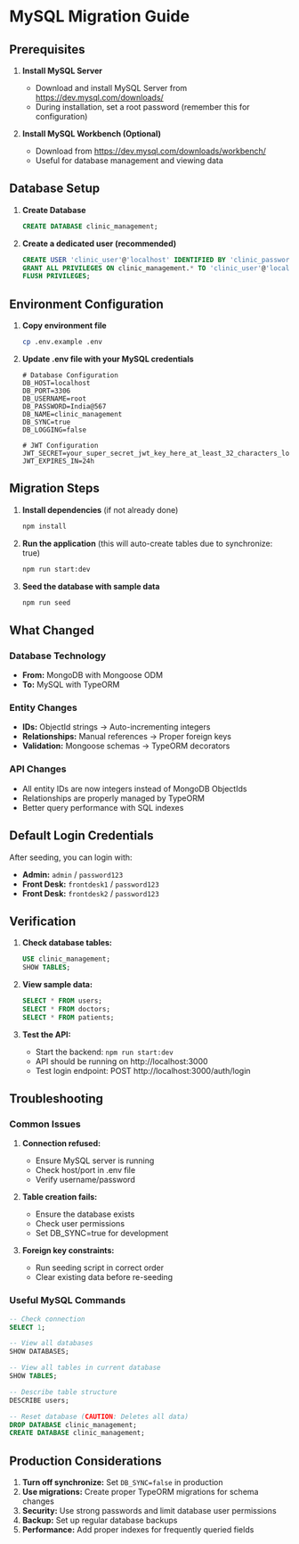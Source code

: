 # MySQL Migration Guide

## Prerequisites

1. **Install MySQL Server**
   - Download and install MySQL Server from https://dev.mysql.com/downloads/
   - During installation, set a root password (remember this for configuration)

2. **Install MySQL Workbench (Optional)**
   - Download from https://dev.mysql.com/downloads/workbench/
   - Useful for database management and viewing data

## Database Setup

1. **Create Database**

   ```sql
   CREATE DATABASE clinic_management;
   ```

2. **Create a dedicated user (recommended)**
   ```sql
   CREATE USER 'clinic_user'@'localhost' IDENTIFIED BY 'clinic_password';
   GRANT ALL PRIVILEGES ON clinic_management.* TO 'clinic_user'@'localhost';
   FLUSH PRIVILEGES;
   ```

## Environment Configuration

1. **Copy environment file**

   ```bash
   cp .env.example .env
   ```

2. **Update .env file with your MySQL credentials**

   ```env
   # Database Configuration
   DB_HOST=localhost
   DB_PORT=3306
   DB_USERNAME=root
   DB_PASSWORD=India@567
   DB_NAME=clinic_management
   DB_SYNC=true
   DB_LOGGING=false

   # JWT Configuration
   JWT_SECRET=your_super_secret_jwt_key_here_at_least_32_characters_long
   JWT_EXPIRES_IN=24h
   ```

## Migration Steps

1. **Install dependencies** (if not already done)

   ```bash
   npm install
   ```

2. **Run the application** (this will auto-create tables due to synchronize: true)

   ```bash
   npm run start:dev
   ```

3. **Seed the database with sample data**
   ```bash
   npm run seed
   ```

## What Changed

### Database Technology

- **From:** MongoDB with Mongoose ODM
- **To:** MySQL with TypeORM

### Entity Changes

- **IDs:** ObjectId strings → Auto-incrementing integers
- **Relationships:** Manual references → Proper foreign keys
- **Validation:** Mongoose schemas → TypeORM decorators

### API Changes

- All entity IDs are now integers instead of MongoDB ObjectIds
- Relationships are properly managed by TypeORM
- Better query performance with SQL indexes

## Default Login Credentials

After seeding, you can login with:

- **Admin:** `admin` / `password123`
- **Front Desk:** `frontdesk1` / `password123`
- **Front Desk:** `frontdesk2` / `password123`

## Verification

1. **Check database tables:**

   ```sql
   USE clinic_management;
   SHOW TABLES;
   ```

2. **View sample data:**

   ```sql
   SELECT * FROM users;
   SELECT * FROM doctors;
   SELECT * FROM patients;
   ```

3. **Test the API:**
   - Start the backend: `npm run start:dev`
   - API should be running on http://localhost:3000
   - Test login endpoint: POST http://localhost:3000/auth/login

## Troubleshooting

### Common Issues

1. **Connection refused:**
   - Ensure MySQL server is running
   - Check host/port in .env file
   - Verify username/password

2. **Table creation fails:**
   - Ensure the database exists
   - Check user permissions
   - Set DB_SYNC=true for development

3. **Foreign key constraints:**
   - Run seeding script in correct order
   - Clear existing data before re-seeding

### Useful MySQL Commands

```sql
-- Check connection
SELECT 1;

-- View all databases
SHOW DATABASES;

-- View all tables in current database
SHOW TABLES;

-- Describe table structure
DESCRIBE users;

-- Reset database (CAUTION: Deletes all data)
DROP DATABASE clinic_management;
CREATE DATABASE clinic_management;
```

## Production Considerations

1. **Turn off synchronize:** Set `DB_SYNC=false` in production
2. **Use migrations:** Create proper TypeORM migrations for schema changes
3. **Security:** Use strong passwords and limit database user permissions
4. **Backup:** Set up regular database backups
5. **Performance:** Add proper indexes for frequently queried fields
